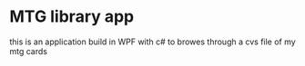 # MTG library app
 this is an application build in WPF with c# to browes through a cvs file of my mtg cards
